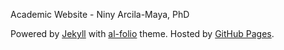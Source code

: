 Academic Website - Niny Arcila-Maya, PhD

Powered by [Jekyll](https://jekyllrb.com/) with [al-folio](https://github.com/alshedivat/al-folio) theme. Hosted by [GitHub Pages](https://pages.github.com/). 
